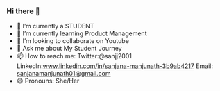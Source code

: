 ### Hi there 👋

- 🔭 I’m currently a STUDENT 
- 🌱 I’m currently learning Product Management
- 👯 I’m looking to collaborate on Youtube
- 💬 Ask me about My Student Journey
- 📫 How to reach me: Twitter:@sanjj2001 LinkedIn:www.linkedin.com/in/sanjana-manjunath-3b9ab4217 Email: sanjanamanjunath01@gmail.com
- 😄 Pronouns: She/Her

<!--
**manjunathsanjana/manjunathsanjana** is a ✨ _special_ ✨ repository because its `README.md` (this file) appears on your GitHub profile.

Here are some ideas to get you started:

- 🔭 I’m currently working on ...
- 🌱 I’m currently learning ...
- 👯 I’m looking to collaborate on ...
- 🤔 I’m looking for help with ...
- 💬 Ask me about ...
- 📫 How to reach me: ...
- 😄 Pronouns: ...
- ⚡ Fun fact: ...
-->
